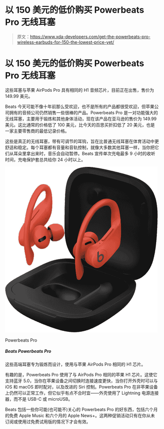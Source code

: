 # 以 150 美元的低价购买 Powerbeats Pro 无线耳塞

> 原文：<https://www.xda-developers.com/get-the-powerbeats-pro-wireless-earbuds-for-150-the-lowest-price-yet/>

# 以 150 美元的低价购买 Powerbeats Pro 无线耳塞

这些耳塞与苹果 AirPods Pro 具有相同的 H1 音频芯片，目前正在出售，售价为 149.99 美元。

Beats 今天可能不像十年前那么受欢迎，也不是所有的产品都很受欢迎，但苹果公司拥有的音频公司仍然销售一些很棒的产品。Powerbeats Pro 是一对功能强大的无线耳塞，主要用于锻炼和其他身体活动，现在该产品在亚马逊的售价为 149.99 美元。这比通常的价格低了 100 美元，比今天的百思买折扣低了 20 美元，也是一家主要零售商的最低记录价格。

这些是真正的无线耳塞，带有可调节的耳钩，旨在比普通无线耳塞在体育活动中更舒适和稳定。每个耳塞都有音量和音轨控制，就像大多数其他耳塞一样，当你把它们从耳朵里拿出来时，音乐会自动暂停。Beats 宣传单次充电最多 9 小时的收听时间，充电保护套总共给你 24 小时以上。

 <picture>![You can save $50 by buying these for $199 instead of $249 during this limited-time offer.](img/310da3a692dac66cfe991daf12f4fb4e.png)</picture> 

Powerbeats Pro

##### Beats Powerbeats Pro

这些高端耳塞专为锻炼而设计，使用与苹果 AirPods Pro 相同的 H1 芯片。

有趣的是，Powerbeats Pro 使用了与 AirPods Pro 相同的苹果 H1 芯片。这使它支持蓝牙 5.0，当你在苹果设备之间切换时连接速度更快，当你打开外壳时可以与 iOS 和 macOS 即时配对，以及改进的 Siri 控制。Powerbeats Pro 在非苹果设备上仍然可以正常工作，但它似乎有点不合时宜——外壳使用了 Lightning 电源连接器，而不是 USB-C 或 microUSB。

Beats 包括一些你可能(也可能不)关心的 Powerbeats Pro 的好东西，包括六个月的免费 Apple Music 和六个月的 Apple News+。这两种促销活动只有在你从未订阅或使用过免费试用版的情况下才会有效。
